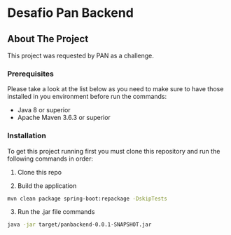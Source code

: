 # Desafio Pan Backend

## About The Project 

This project was requested by PAN as a challenge. 

### Prerequisites
Please take a look at the list below as you need to make sure to have those installed in you environment before run the commands:
* Java 8 or superior
* Apache Maven 3.6.3 or superior


### Installation

To get this project running first you must clone this repository and run the following commands in order:

1. Clone this repo

2. Build the application

```sh
mvn clean package spring-boot:repackage -DskipTests
```

3. Run the .jar file commands

```sh
java -jar target/panbackend-0.0.1-SNAPSHOT.jar
```


